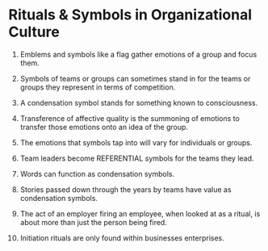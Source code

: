 # Rituals &amp; Symbols in Organizational Culture

1. Emblems and symbols like a flag gather emotions of a group and focus them.



2. Symbols of teams or groups can sometimes stand in for the teams or groups they represent in terms of competition.



3. A condensation symbol stands for something known to consciousness.



4. Transference of affective quality is the summoning of emotions to transfer those emotions onto an idea of the group.



5. The emotions that symbols tap into will vary for individuals or groups.



6. Team leaders become REFERENTIAL symbols for the teams they lead.




7. Words can function as condensation symbols.



8. Stories passed down through the years by teams have value as condensation symbols.



9. The act of an employer firing an employee, when looked at as a ritual, is about more than just the person being fired.



10. Initiation rituals are only found within businesses enterprises.


